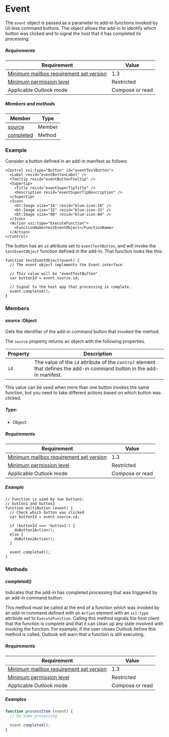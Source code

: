 # Event

The `event` object is passed as a parameter to add-in functions invoked by UI-less command buttons. The object allows the add-in to identify which button was clicked and to signal the host that it has completed its processing.

##### Requirements

|Requirement| Value|
|---|---|
|[Minimum mailbox requirement set version](./tutorial-api-requirement-sets.md)| 1.3|
|[Minimum permission level](../../../docs/outlook/understanding-outlook-add-in-permissions.md)| Restricted|
|Applicable Outlook mode| Compose or read|

##### Members and methods

| Member | Type |
|--------|------|
| [source](#source-object) | Member |
| [completed](#completed) | Method |

### Example

Consider a button defined in an add-in manifest as follows:

```
<Control xsi:type="Button" id="eventTestButton">
  <Label resid="eventButtonLabel" />
  <Tooltip resid="eventButtonTooltip" />
  <Supertip>
    <Title resid="eventSuperTipTitle" />
    <Description resid="eventSuperTipDescription" />
  </Supertip>
  <Icon>
    <bt:Image size="16" resid="blue-icon-16" />
    <bt:Image size="32" resid="blue-icon-32" />
    <bt:Image size="80" resid="blue-icon-80" />
  </Icon>
  <Action xsi:type="ExecuteFunction">
    <FunctionName>testEventObject</FunctionName>
  </Action>
</Control>
```

The button has an `id` attribute set to `eventTestButton`, and will invoke the `testEventObject` function defined in the add-in. That function looks like this:

```
function testEventObject(event) {
  // The event object implements the Event interface

  // This value will be "eventTestButton"
  var buttonId = event.source.id;

  // Signal to the host app that processing is complete.
  event.completed();
}
```

### Members

####  source :Object

Gets the identifier of the add-in command button that invoked the method.

The `source` property returns an object with the following properties.

| Property | Description |
| --- | --- |
| `id` | The value of the `id` attribute of the `Control` element that defines the add-in command button in the add-in manifest. |

This value can be used when more than one button invokes the same function, but you need to take different actions based on which button was clicked.

##### Type:

*   Object

##### Requirements

|Requirement| Value|
|---|---|
|[Minimum mailbox requirement set version](./tutorial-api-requirement-sets.md)| 1.3|
|[Minimum permission level](../../../docs/outlook/understanding-outlook-add-in-permissions.md)| Restricted|
|Applicable Outlook mode| Compose or read|

##### Example

```
// Function is used by two buttons:
// button1 and button2
function multiButton (event) {
  // Check which button was clicked
  var buttonId = event.source.id;

  if (buttonId === 'button1') {
    doButton1Action();
  else {
    doButton2Action();
  }

  event.completed();
}
```

### Methods

####  completed()

Indicates that the add-in has completed processing that was triggered by an add-in command button.

This method must be called at the end of a function which was invoked by an add-in command defined with an `Action` element with an `xsi:type` attribute set to `ExecuteFunction`. Calling this method signals the host client that the function is complete and that it can clean up any state involved with invoking the function. For example, if the user closes Outlook before this method is called, Outlook will warn that a function is still executing.

##### Requirements

|Requirement| Value|
|---|---|
|[Minimum mailbox requirement set version](./tutorial-api-requirement-sets.md)| 1.3|
|[Minimum permission level](../../../docs/outlook/understanding-outlook-add-in-permissions.md)| Restricted|
|Applicable Outlook mode| Compose or read|

##### Examples

```js
function processItem (event) {
  // Do some processing

  event.completed();
}
```